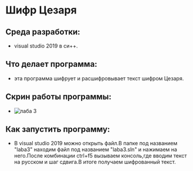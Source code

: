 # Шифр Цезаря
## Среда разработки:
- visual studio 2019 в си++.
## Что делает программа:
- эта программа шифрует и расшифровывает текст шифром Цезаря.
## Скрин работы программы:
- ![лаба 3](https://user-images.githubusercontent.com/90550031/135400525-6957f0cd-b52d-4428-9a0f-8e7e8fbbbcf1.jpg)
## Как запустить программу:
- В visual studio 2019 можно открыть файл.В папке под названием "laba3" находим файл под названием "laba3.sln" и нажимаем на него.После комбинации ctrl+f5 вызываем консоль,где вводим текст на русском и шаг сдвига.В итоге получаем шифрованный текст.
